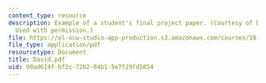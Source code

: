 ```yaml
---
content_type: resource
description: Example of a student's final project paper. (Courtesy of David Glasser.
  Used with permission.)
file: https://ol-ocw-studio-app-production.s3.amazonaws.com/courses/18-994-seminar-in-geometry-fall-2004/99ad614fbf2c72b284b15e7f29fd5854_David.pdf
file_type: application/pdf
resourcetype: Document
title: David.pdf
uid: 99ad614f-bf2c-72b2-84b1-5e7f29fd5854
---
```

